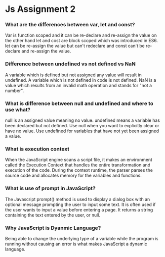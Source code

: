 # Js Assignment 2
### What are the differences between var, let and const?
Var is function scoped and it can be re-declare and re-assign the value on the other hand let and cost are block scoped which was introduced in ES6. let can be re-assign the value but can't redeclare and const can't be re-declare and re-assign the value.

### Difference between undefined vs not defined vs NaN
A variable which is defined but not assigned any value will result in undefined. A variable which is not defined in code is not defined. NaN is a value which results from an invalid math operation and stands for "not a number".

### What is difference between null and undefined and where to use what?

null is an assigned value meaning no value. undefined means a variable has been declared but not defined. Use null when you want to explicitly clear or have no value. Use undefined for variables that have not yet been assigned a value.

### What is execution context

When the JavaScript engine scans a script file, it makes an environment called the Execution Context that handles the entire transformation and execution of the code. During the context runtime, the parser parses the source code and allocates memory for the variables and functions.

### What is use of prompt in JavaScript? 

The Javascript  prompt() method is used to display a dialog box with an optional message prompting the user to input some text. It is often used if the user wants to input a value before entering a page. It returns a string containing the text entered by the user, or null.

### Why JavaScript is Dyanmic Language?

Being able to change the underlying type of a variable while the program is running without causing an error is what makes JavaScript a dynamic language.